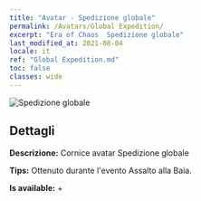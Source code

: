 ```yaml
---
title: "Avatar - Spedizione globale"
permalink: /Avatars/Global Expedition/
excerpt: "Era of Chaos  Spedizione globale"
last_modified_at: 2021-08-04
locale: it
ref: "Global Expedition.md"
toc: false
classes: wide
---
```

 ![Spedizione globale](/images/a/avatarFrame_201.png)

## Dettagli

 **Descrizione:** Cornice avatar Spedizione globale 

 **Tips:** Ottenuto durante l'evento Assalto alla Baia. 

 **Is available:**  + 

